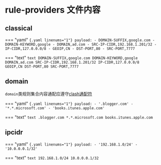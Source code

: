 # rule-providers 文件内容

## classical

=== "yaml"
    ```{.yaml linenums="1"}
    payload:
    - DOMAIN-SUFFIX,google.com
    - DOMAIN-KEYWORD,google
    - DOMAIN,ad.com
    - SRC-IP-CIDR,192.168.1.201/32
    - IP-CIDR,127.0.0.0/8
    - GEOIP,CN
    - DST-PORT,80
    - SRC-PORT,7777
    ```

=== "text"
    ```text
    DOMAIN-SUFFIX,google.com
    DOMAIN-KEYWORD,google
    DOMAIN,ad.com
    SRC-IP-CIDR,192.168.1.201/32
    IP-CIDR,127.0.0.0/8
    GEOIP,CN
    DST-PORT,80
    SRC-PORT,7777
    ```

## domain

`domain`类规则集合内容通配应遵守[clash通配符](../index.md#_7)

=== "yaml"
    ```{.yaml linenums="1"}
    payload:
    - '.blogger.com'
    - '*.*.microsoft.com'
    - 'books.itunes.apple.com'
    ```

=== "text"
    ```text
    .blogger.com
    *.*.microsoft.com
    books.itunes.apple.com
    ```

## ipcidr

=== "yaml"
    ```{.yaml linenums="1"}
    payload:
    - '192.168.1.0/24'
    - '10.0.0.0.1/32'
    ```

=== "text"
    ```text
    192.168.1.0/24
    10.0.0.0.1/32
    ```

